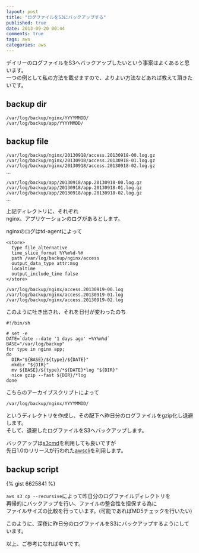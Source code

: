 ```yaml
---
layout: post
title: "ログファイルをS3にバックアップする"
published: true
date: 2013-09-20 00:44
comments: true
tags: aws
categories: aws
---
```


デイリーのログファイルをS3へバックアップしたいという事案はよくあると思います。  
一つの例として私の方法を載せますので、よりよい方法などあれば教えて頂きたいです。

## backup dir 

`/var/log/backup/nginx/YYYYMMDD/`  
`/var/log/backup/app/YYYYMMDD/`  

## backup file

`/var/log/backup/nginx/20130918/access.20130918-00.log.gz`
`/var/log/backup/nginx/20130918/access.20130918-01.log.gz`
`/var/log/backup/nginx/20130918/access.20130918-02.log.gz`  
...
  

`/var/log/backup/app/20130918/app.20130918-00.log.gz`
`/var/log/backup/app/20130918/app.20130918-01.log.gz`
`/var/log/backup/app/20130918/app.20130918-02.log.gz`  
...


上記ディレクトリに、それぞれ  
nginx、アプリケーションのログがあるとします。  
  
nginxのログはtd-agentによって

```
<store>
  type file_alternative
  time_slice_format %Y%m%d-%H
  path /var/log/backup/nginx/access
  output_data_type attr:msg
  localtime
  output_include_time false
</store>
```

`/var/log/backup/nginx/access.20130919-00.log`
`/var/log/backup/nginx/access.20130919-01.log`
`/var/log/backup/nginx/access.20130919-02.log`

このように吐き出され、それを日付が変わったのち

```
#!/bin/sh

# set -e
DATE=`date --date '1 days ago' +%Y%m%d`
BASE="/var/log/backup"
for type in nginx app;
do
  DIR="${BASE}/${type}/${DATE}"
  mkdir "${DIR}"
  mv ${BASE}/${type}/*${DATE}*log "${DIR}"
  nice gzip --fast ${DIR}/*log
done
```

こちらのアーカイブスクリプトによって

`/var/log/backup/nginx/YYYYMMDD/`

というディレクトリを作成し、その配下へ昨日分のログファイルをgzip化し退避します。  
そして、退避したログファイルをS3へバックアップします。

バックアップは[s3cmd](http://s3tools.org/s3cmd)を利用しても良いですが  
先日1.0のリリースが行われた[awscli](https://github.com/aws/aws-cli)を利用します。

## backup script

{% gist 6625841 %}

`aws s3 cp --recursive`によって昨日分のログファイルディレクトリを  
再帰的にバックアップを行い、ファイルの整合性を担保する為に  
ファイルサイズの比較を行っています。(可能であればMD5チェックを行いたい)
  
このように、深夜に昨日分のログファイルをS3にバックアップするようにしています。  
  
以上、ご参考になれば幸いです。
